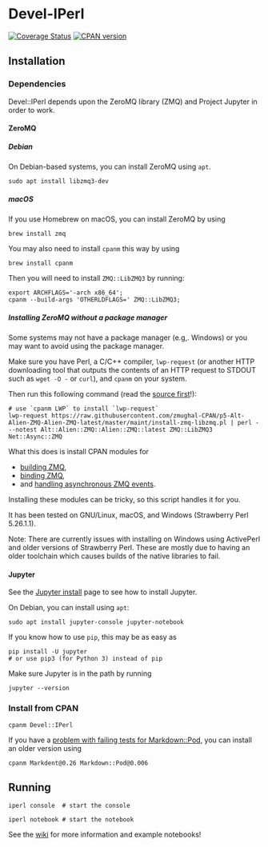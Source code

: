 # Devel-IPerl

[![Coverage Status](https://coveralls.io/repos/EntropyOrg/p5-Devel-IPerl/badge.png?branch=master)](https://coveralls.io/r/EntropyOrg/p5-Devel-IPerl?branch=master)
[![CPAN version](https://badge.fury.io/pl/Devel-IPerl.svg)](https://metacpan.org/pod/Devel::IPerl)

## Installation

### Dependencies

Devel::IPerl depends upon the ZeroMQ library (ZMQ) and Project Jupyter in order to work.

#### ZeroMQ

##### Debian

On Debian-based systems, you can install ZeroMQ using `apt`.

    sudo apt install libzmq3-dev 

##### macOS

If you use Homebrew on macOS, you can install ZeroMQ by using

    brew install zmq

You may also need to install `cpanm` this way by using

    brew install cpanm

Then you will need to install `ZMQ::LibZMQ3` by running:

    export ARCHFLAGS='-arch x86_64';
    cpanm --build-args 'OTHERLDFLAGS=' ZMQ::LibZMQ3;

##### Installing ZeroMQ without a package manager

Some systems may not have a package manager (e.g,. Windows) or you may want to
avoid using the package manager.

Make sure you have Perl, a C/C++ compiler, `lwp-request` (or another HTTP
downloading tool that outputs the contents of an HTTP request to STDOUT such as
`wget -O -` or `curl`), and `cpanm` on your system.

Then run this following command (read the [source first](https://raw.githubusercontent.com/zmughal-CPAN/p5-Alt-Alien-ZMQ-Alien-ZMQ-latest/master/maint/install-zmq-libzmq.pl)!):

    # use `cpanm LWP` to install `lwp-request`
    lwp-request https://raw.githubusercontent.com/zmughal-CPAN/p5-Alt-Alien-ZMQ-Alien-ZMQ-latest/master/maint/install-zmq-libzmq.pl | perl - --notest Alt::Alien::ZMQ::Alien::ZMQ::latest ZMQ::LibZMQ3 Net::Async::ZMQ

What this does is install CPAN modules for

 - [building ZMQ](https://p3rl.org/Alien::ZMQ::latest),
 - [binding ZMQ](https://p3rl.org/ZMQ::LibZMQ3),
 - and [handling asynchronous ZMQ events](https://p3rl.org/Net::Async::ZMQ).

Installing these modules can be tricky, so this script handles it for you.

It has been tested on GNU/Linux, macOS, and Windows (Strawberry Perl 5.26.1.1).

Note: There are currently issues with installing on Windows using ActivePerl
and older versions of Strawberry Perl. These are mostly due to having an older
toolchain which causes builds of the native libraries to fail.

#### Jupyter

See the [Jupyter install](http://jupyter.org/install.html) page to see how to
install Jupyter.

On Debian, you can install using `apt`:

    sudo apt install jupyter-console jupyter-notebook

If you know how to use `pip`, this may be as easy as

    pip install -U jupyter
    # or use pip3 (for Python 3) instead of pip

Make sure Jupyter is in the path by running

    jupyter --version

### Install from CPAN

    cpanm Devel::IPerl

If you have a [problem with failing tests for Markdown::Pod](https://github.com/keedi/Markdown-Pod/issues/8),
you can install an older version using

    cpanm Markdent@0.26 Markdown::Pod@0.006

## Running

    iperl console  # start the console

    iperl notebook # start the notebook

See the [wiki](https://github.com/EntropyOrg/p5-Devel-IPerl/wiki) for more
information and example notebooks!

